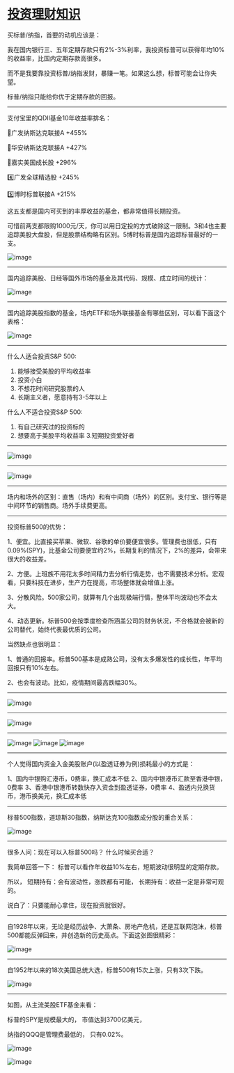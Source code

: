# [投资理财知识](https://github.com/flyfish321/gitblog/issues/13)

买标普/纳指，首要的动机应该是：

我在国内银行三、五年定期存款只有2%-3%利率，我投资标普可以获得年均10%的收益率，比国内定期存款高很多。

而不是我要靠投资标普/纳指发财，暴赚一笔。如果这么想，标普可能会让你失望。

标普/纳指只能给你优于定期存款的回报。

---

支付宝里的QDII基金10年收益率排名：

🥇广发纳斯达克联接A +455%

🥈华安纳斯达克联接A +427%

🥉嘉实美国成长股 +296%

4️⃣广发全球精选股 +245%

5️⃣博时标普联接A +215%

这五支都是国内可买到的丰厚收益的基金，都非常值得长期投资。

可惜前两支都限购1000元/天，你可以用日定投的方式破除这一限制。3和4也主要追踪美股大盘股，但是股票结构略有区别。5博时标普是国内追踪标普最好的一支。

![image](https://github.com/flyfish321/gitblog/assets/119868298/cc2165bb-75a4-4e30-93df-13c1e62481bc)

---

国内追踪美股、日经等国外市场的基金及其代码、规模、成立时间的统计：

![image](https://github.com/flyfish321/gitblog/assets/119868298/4383cdcb-a9b5-44fd-9355-272aedd9128e)

---

国内追踪美股指数的基金，场内ETF和场外联接基金有哪些区别，可以看下面这个表格：

![image](https://github.com/flyfish321/gitblog/assets/119868298/417fa35b-129e-4929-9dc9-d62c4558fed7)

---

什么人适合投资S&P 500:
1. 能够接受美股的平均收益率
2. 投资小白
3. 不想花时间研究股票的人
4. 长期主义者，愿意持有3-5年以上

什么人不适合投资S&P 500:
1. 有自己研究过的投资标的
2. 想要高于美股平均收益率
3.短期投资爱好者

---

![image](https://github.com/flyfish321/gitblog/assets/119868298/3752ab34-d613-4edb-939e-9659f543c2de)

---

![image](https://github.com/flyfish321/gitblog/assets/119868298/f0f371a5-598c-44bd-8c4d-1ac8d1b8bdbc)

---

场内和场外的区别：直售（场内）和有中间商（场外）的区别。支付宝、银行等是中间环节的销售商。场外手续费更高。

---

投资标普500的优势：

1、便宜。比直接买苹果、微软、谷歌的单价要便宜很多。管理费也很低，只有0.09%(SPY)，比基金公司要便宜约2%，长期复利的情况下，2%的差异，会带来很大的收益差。

2、方便。上班族不用花太多时间精力去分析行情走势，也不需要技术分析。宏观看，只要科技在进步，生产力在提高，市场整体就会增值上涨。

3、分散风险。500家公司，就算有几个出现极端行情，整体平均波动也不会太大。

4、动态更新。标普500会按季度检查所涵盖公司的财务状况，不合格就会被新的公司替代，始终代表最优质的公司。

当然缺点也很明显：

1、普通的回报率。标普500基本是成熟公司，没有太多爆发性的成长性，年平均回报只有10%左右。

2、也会有波动。比如，疫情期间最高跌幅30%。

---

![image](https://github.com/flyfish321/gitblog/assets/119868298/312b9c0a-94aa-48ca-964a-f1b75741c5e1)

---

![image](https://github.com/flyfish321/gitblog/assets/119868298/7d96fdb9-e732-405f-951a-b5835c7b3977)

---

![image](https://github.com/flyfish321/gitblog/assets/119868298/3a1369ef-6e90-46dd-8d02-bc48c2561792)
![image](https://github.com/flyfish321/gitblog/assets/119868298/816b2dcd-16fd-4dce-ae27-e2d6acd2b099)
![image](https://github.com/flyfish321/gitblog/assets/119868298/66decbad-3d90-4c5c-9d7f-12aed4f8312e)

---

个人觉得国内资金入金美股账户(以盈透证券为例)损耗最小的方式是：

1、国内中银购汇港币，0费率，换汇成本不低
2、国内中银港币汇款至香港中银，0费率
3、香港中银港币转数快存入资金到盈透证券，0费率
4、盈透内兑换货币，港币换美元，换汇成本低


---

标普500指数，道琼斯30指数，纳斯达克100指数成分股的重合关系：

![image](https://github.com/flyfish321/gitblog/assets/119868298/c173e227-12a1-4a06-861e-181fb2582395)

---

很多人问：现在可以入标普500吗？
什么时候买合适？

我简单回答一下：
标普可以看作年收益10%左右，短期波动很明显的定期存款。

所以，
短期持有：会有波动性，涨跌都有可能，
长期持有：收益一定是非常可观的。

说白了：只要能耐心拿住，现在投资就很好。

---

自1928年以来，无论是经历战争、大萧条、房地产危机，还是互联网泡沫，标普500都能反弹回来，并创造新的历史高点。下面这张图很精彩：

![image](https://github.com/flyfish321/gitblog/assets/119868298/00c0df2c-2c33-4c0b-b749-913fb90dab0e)

---

自1952年以来的18次美国总统大选，标普500有15次上涨，只有3次下跌。

![image](https://github.com/flyfish321/gitblog/assets/119868298/243059c9-c17f-49d9-8be5-ef16c125554a)

---

如图，从主流美股ETF基金来看：

标普的SPY是规模最大的，
市值达到3700亿美元，

纳指的QQQ是管理费最低的，
只有0.02%。

![image](https://github.com/flyfish321/gitblog/assets/119868298/75b5273c-bf1d-44c6-950c-923235a7ddb1)

![image](https://github.com/flyfish321/gitblog/assets/119868298/db13de18-4e24-47ce-96c8-12abc408af39)